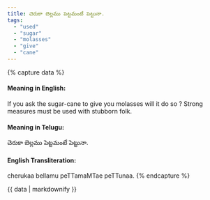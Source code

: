```yaml
---
title: చెరుకా బెల్లము పెట్టమంటే పెట్టునా.
tags:
  - "used"
  - "sugar"
  - "molasses"
  - "give"
  - "cane"
---
```


{% capture data %}
#### Meaning in English:
If you ask the sugar-cane to give you molasses will it do so ?
Strong measures must be used with stubborn folk.

#### Meaning in Telugu:
చెరుకా బెల్లము పెట్టమంటే పెట్టునా.

#### English Transliteration:
cherukaa bellamu peTTamaMTae peTTunaa.
{% endcapture %}

<div class="notice">{{ data | markdownify }}</div>

